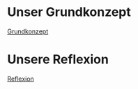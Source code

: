 # Unser Grundkonzept
[Grundkonzept](https://github.com/VincentStucki/pmanager/blob/main/Grundkonzept.md)

# Unsere Reflexion
[Reflexion](https://github.com/VincentStucki/pmanager/blob/main/Reflexion.md)


